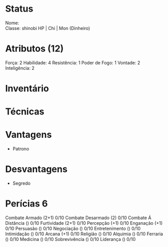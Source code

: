 # Status
Nome:  
Classe: shinobi 
HP |
Chi |
Mon (Dinheiro) 

# Atributos (12)
Força: 2
Habilidade: 4 
Resistência: 1 
Poder de Fogo: 1
Vontade: 2 
Inteligência: 2 

# Inventário 

# Técnicas 

# Vantagens 
- Patrono

# Desvantagens 
- Segredo

# Perícias 6
Combate Armado (2+1) 0/10
Combate Desarmado (2) 0/10
Combate Á Distância () 0/10
Furtividade (2+1) 0/10
Percepção (+1) 0/10
Enganação (+1) 0/10
Persuasão () 0/10
Negociação () 0/10
Entretenimento () 0/10
Intimidação () 0/10
Arcana (+1) 0/10
Religião () 0/10
Alquimia () 0/10
Ferraria () 0/10
Medicina () 0/10
Sobrevivência () 0/10
Liderança () 0/10